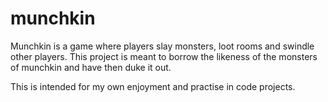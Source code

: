 # munchkin

Munchkin is a game where players slay monsters, loot rooms and swindle other players. This project is meant to borrow the likeness
of the monsters of munchkin and have then duke it out. 

This is intended for my own enjoyment and practise in code projects.